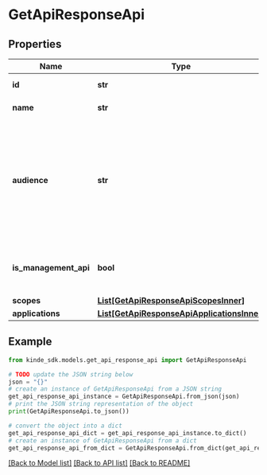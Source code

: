 # GetApiResponseApi


## Properties

Name | Type | Description | Notes
------------ | ------------- | ------------- | -------------
**id** | **str** | Unique ID of the API. | [optional] 
**name** | **str** | The API’s name. | [optional] 
**audience** | **str** | A unique identifier for the API - commonly the URL. This value will be used as the &#x60;audience&#x60; parameter in authorization claims. | [optional] 
**is_management_api** | **bool** | Whether or not it is the Kinde management API. | [optional] 
**scopes** | [**List[GetApiResponseApiScopesInner]**](GetApiResponseApiScopesInner.md) |  | [optional] 
**applications** | [**List[GetApiResponseApiApplicationsInner]**](GetApiResponseApiApplicationsInner.md) |  | [optional] 

## Example

```python
from kinde_sdk.models.get_api_response_api import GetApiResponseApi

# TODO update the JSON string below
json = "{}"
# create an instance of GetApiResponseApi from a JSON string
get_api_response_api_instance = GetApiResponseApi.from_json(json)
# print the JSON string representation of the object
print(GetApiResponseApi.to_json())

# convert the object into a dict
get_api_response_api_dict = get_api_response_api_instance.to_dict()
# create an instance of GetApiResponseApi from a dict
get_api_response_api_from_dict = GetApiResponseApi.from_dict(get_api_response_api_dict)
```
[[Back to Model list]](../README.md#documentation-for-models) [[Back to API list]](../README.md#documentation-for-api-endpoints) [[Back to README]](../README.md)


